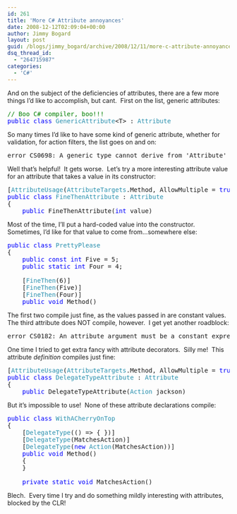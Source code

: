 ```yaml
---
id: 261
title: 'More C# Attribute annoyances'
date: 2008-12-12T02:09:04+00:00
author: Jimmy Bogard
layout: post
guid: /blogs/jimmy_bogard/archive/2008/12/11/more-c-attribute-annoyances.aspx
dsq_thread_id:
  - "264715987"
categories:
  - 'C#'
---
```

And on the subject of the deficiencies of attributes, there are a few more things I’d like to accomplish, but cant.&#160; First on the list, generic attributes:

<pre><span style="color: green">// Boo C# compiler, boo!!!
</span><span style="color: blue">public class </span><span style="color: #2b91af">GenericAttribute</span>&lt;T&gt; : <span style="color: #2b91af">Attribute
</span></pre>

[](http://11011.net/software/vspaste)

So many times I’d like to have some kind of generic attribute, whether for validation, for action filters, the list goes on and on:

<pre>error CS0698: A generic type cannot derive from 'Attribute' because it is an attribute class</pre>

[](http://11011.net/software/vspaste)

Well that’s helpful!&#160; It gets worse.&#160; Let’s try a more interesting attribute value for an attribute that takes a value in its constructor:

<pre>[<span style="color: #2b91af">AttributeUsage</span>(<span style="color: #2b91af">AttributeTargets</span>.Method, AllowMultiple = <span style="color: blue">true</span>)]
<span style="color: blue">public class </span><span style="color: #2b91af">FineThenAttribute </span>: <span style="color: #2b91af">Attribute
</span>{
    <span style="color: blue">public </span>FineThenAttribute(<span style="color: blue">int </span>value)</pre>

[](http://11011.net/software/vspaste)

Most of the time, I’ll put a hard-coded value into the constructor.&#160; Sometimes, I’d like for that value to come from…somewhere else:

<pre><span style="color: blue">public class </span><span style="color: #2b91af">PrettyPlease
</span>{
    <span style="color: blue">public const int </span>Five = 5;
    <span style="color: blue">public static int </span>Four = 4;

    [<span style="color: #2b91af">FineThen</span>(6)]
    [<span style="color: #2b91af">FineThen</span>(Five)]
    [<span style="color: #2b91af">FineThen</span>(Four)]
    <span style="color: blue">public void </span>Method()</pre>

[](http://11011.net/software/vspaste)

The first two compile just fine, as the values passed in are constant values.&#160; The third attribute does NOT compile, however.&#160; I get yet another roadblock:

<pre>error CS0182: An attribute argument must be a constant expression, typeof expression or array creation expression of an attribute parameter type</pre>

[](http://11011.net/software/vspaste)

One time I tried to get extra fancy with attribute decorators.&#160; Silly me!&#160; This attribute _definition_ compiles just fine:

<pre>[<span style="color: #2b91af">AttributeUsage</span>(<span style="color: #2b91af">AttributeTargets</span>.Method, AllowMultiple = <span style="color: blue">true</span>)]
<span style="color: blue">public class </span><span style="color: #2b91af">DelegateTypeAttribute </span>: <span style="color: #2b91af">Attribute
</span>{
    <span style="color: blue">public </span>DelegateTypeAttribute(<span style="color: #2b91af">Action </span>jackson)</pre>

[](http://11011.net/software/vspaste)

But it’s impossible to use!&#160; None of these attribute declarations compile:

<pre><span style="color: blue">public class </span><span style="color: #2b91af">WithACherryOnTop
</span>{
    [<span style="color: #2b91af">DelegateType</span>(() =&gt; { })]
    [<span style="color: #2b91af">DelegateType</span>(MatchesAction)]
    [<span style="color: #2b91af">DelegateType</span>(<span style="color: blue">new </span><span style="color: #2b91af">Action</span>(MatchesAction))]
    <span style="color: blue">public void </span>Method()
    {
    }

    <span style="color: blue">private static void </span>MatchesAction()</pre>

[](http://11011.net/software/vspaste)

Blech.&#160; Every time I try and do something mildly interesting with attributes, blocked by the CLR!